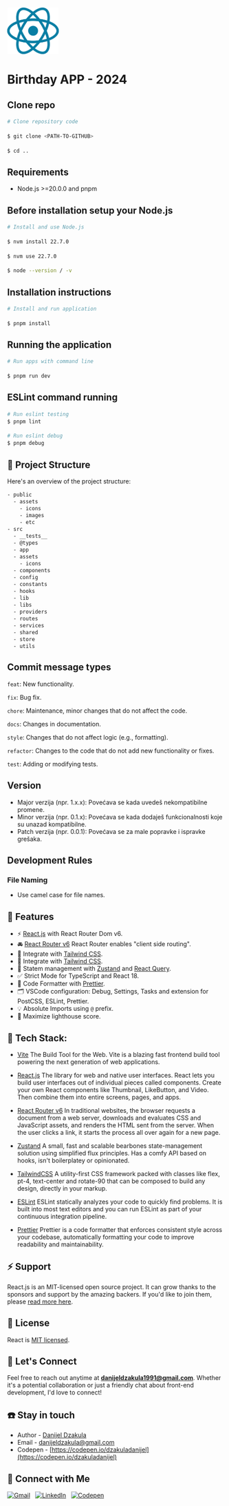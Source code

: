 <p align="left">
    <a href="https://react.dev/" target="_blank">
        <img src="https://raw.githubusercontent.com/danijeldzakula/readme-logo-source/30e73ba8e5b45a943008018fa97c5a582270ba92/public/assets/images/logo_light.svg" width="120" alt="ReactJs Logo" />
    </a>
</p>

# Birthday APP - 2024

## Clone repo

```bash 
# Clone repository code 

$ git clone <PATH-TO-GITHUB>

$ cd ..
```

## Requirements
 - Node.js >=20.0.0 and pnpm

## Before installation setup your Node.js

```bash
# Install and use Node.js

$ nvm install 22.7.0

$ nvm use 22.7.0

$ node --version / -v
```

## Installation instructions

```bash
# Install and run application 

$ pnpm install
```

## Running the application

```bash
# Run apps with command line 

$ pnpm run dev
```

## ESLint command running  

```bash
# Run eslint testing
$ pnpm lint

# Run eslint debug
$ pnpm debug
```

## 🧱 Project Structure

Here's an overview of the project structure:

```plaintext
- public
  - assets
    - icons
    - images
    - etc
- src
  - __tests__
  - @types
  - app 
  - assets
    - icons
  - components
  - config
  - constants
  - hooks
  - lib
  - libs
  - providers
  - routes
  - services
  - shared
  - store 
  - utils
```

## Commit message types

`feat`: New functionality.

`fix`: Bug fix.

`chore`: Maintenance, minor changes that do not affect the code.

`docs`: Changes in documentation.

`style`: Changes that do not affect logic (e.g., formatting).

`refactor`: Changes to the code that do not add new functionality or fixes.

`test`: Adding or modifying tests.

## Version 

- Major verzija (npr. 1.x.x): Povećava se kada uvedeš nekompatibilne promene.
- Minor verzija (npr. 0.1.x): Povećava se kada dodaješ funkcionalnosti koje su unazad kompatibilne.
- Patch verzija (npr. 0.0.1): Povećava se za male popravke i ispravke grešaka.

## Development Rules

### File Naming

- Use camel case for file names.

## 🚀 Features 

- ⚡ [React.js](https://react.dev/) with React Router Dom v6.
- 🚘 [React Router v6](https://reactrouter.com/en/main/) React Router enables "client side routing".
- 💎 Integrate with [Tailwind CSS](https://tailwindcss.com/).
- 💎 Integrate with [Tailwind CSS](https://tailwindcss.com/).
- 🧰 Statem management with [Zustand](https://zustand-demo.pmnd.rs/) and [React Query](https://tanstack.com/query/latest/).
- ✅ Strict Mode for TypeScript and React 18.
- 💖 Code Formatter with [Prettier](https://prettier.io).
- 🗂 VSCode configuration: Debug, Settings, Tasks and extension for PostCSS, ESLint, Prettier.
- 💡 Absolute Imports using `@` prefix.
- 💯 Maximize lighthouse score.

## 📡 Tech Stack:

- [Vite](https://vite.dev/) The Build Tool for the Web. Vite is a blazing fast frontend build tool powering the next generation of web applications.

- [React.js](https://react.dev/) The library for web and native user interfaces. React lets you build user interfaces out of individual pieces called components. Create your own React components like Thumbnail, LikeButton, and Video. Then combine them into entire screens, pages, and apps.

- [React Router v6](https://reactrouter.com/en/main/) In traditional websites, the browser requests a document from a web server, downloads and evaluates CSS and JavaScript assets, and renders the HTML sent from the server. When the user clicks a link, it starts the process all over again for a new page.

- [Zustand](https://zustand-demo.pmnd.rs/) A small, fast and scalable bearbones state-management solution using simplified flux principles. Has a comfy API based on hooks, isn't boilerplatey or opinionated.

- [TailwindCSS](https://tailwindcss.com/) A utility-first CSS framework packed with classes like flex, pt-4, text-center and rotate-90 that can be composed to build any design, directly in your markup.

- [ESLint](https://eslint.org/) ESLint statically analyzes your code to quickly find problems. It is built into most text editors and you can run ESLint as part of your continuous integration pipeline.

- [Prettier](https://www.typescriptlang.org/) Prettier is a code formatter that enforces consistent style across your codebase, automatically formatting your code to improve readability and maintainability.

## ⚡ Support

React.js is an MIT-licensed open source project. It can grow thanks to the sponsors and support by the amazing backers. If you'd like to join them, please [read more here](https://legacy.reactjs.org/community/support.html).

## 🪪 License

React is [MIT licensed](https://github.com/facebook/react/blob/main/LICENSE).


## 📩 Let's Connect

Feel free to reach out anytime at **danijeldzakula1991@gmail.com**. Whether it's a potential collaboration or just a friendly chat about front-end development, I'd love to connect!

## ☎️ Stay in touch

- Author - [Danijel Dzakula](https://rs.linkedin.com/in/danijel-dzakula-227530128)
- Email - [danijeldzakula@gmail.com](danijeldzakula1991@gmail.com)
- Codepen - [https://codepen.io/dzakuladanijel](https://codepen.io/dzakuladanijel)

## 🤙 Connect with Me

<p align="left">
  <a target="_blank" href="mailto:danijeldzakula1991@gmail.com"><img src="https://img.shields.io/badge/Gmail-danijeldzakula1991@gmail.com-D14836?style=flat-square&logo=Gmail&logoColor=white" alt="Gmail"></a>&nbsp;&nbsp;
  <a target="_blank" href="https://www.linkedin.com/in/danijel-dzakula-227530128/" target="_blank"><img src="https://img.shields.io/badge/LinkedIn-Danijel%20Dzakula-0077B5?style=flat-square&logo=Linkedin&logoColor=white" alt="LinkedIn"></a>&nbsp;&nbsp;
  <a target="_blank" href="https://codepen.io/dzakuladanijel" target="_blank"><img src="https://img.shields.io/badge/Codepen-Danijel%20Dzakula-000?style=flat-square&logo=Codepen&logoColor=white" alt="Codepen"></a>&nbsp;&nbsp;  
</p>